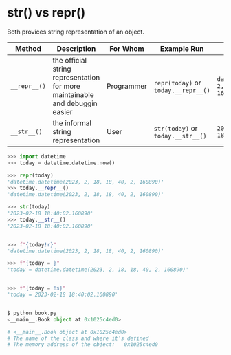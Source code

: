 # str() vs repr()

Both provices string representation of an object.


| Method        | Description                              | For Whom       | Example Run                        | Example Result            |
|---------------|------------------------------------------|----------------|------------------------------------|---------------------------|
| `__repr__()`  | the official string representation for more maintainable and debuggin easier | Programmer     | `repr(today)` or `today.__repr__()` | `datetime.datetime(2023, 2, 18, 18, 40, 2, 160890)` |
| `__str__()`   | the informal string representation | User           | `str(today)` or `today.__str__()` | `2023-02-18 18:40:02.160890` |


```python
>>> import datetime
>>> today = datetime.datetime.now()

>>> repr(today)
'datetime.datetime(2023, 2, 18, 18, 40, 2, 160890)'
>>> today.__repr__()
'datetime.datetime(2023, 2, 18, 18, 40, 2, 160890)'

>>> str(today)
'2023-02-18 18:40:02.160890'
>>> today.__str__()
'2023-02-18 18:40:02.160890'
```

```python

>>> f"{today!r}"
'datetime.datetime(2023, 2, 18, 18, 40, 2, 160890)'

>>> f"{today = }"
'today = datetime.datetime(2023, 2, 18, 18, 40, 2, 160890)' 


>>> f"{today = !s}"
'today = 2023-02-18 18:40:02.160890'


$ python book.py
<__main__.Book object at 0x1025c4ed0>

# <__main__.Book object at 0x1025c4ed0>
# The name of the class and where it’s defined
# The memory address of the object:   0x1025c4ed0
```



